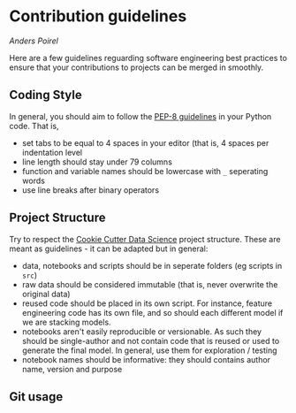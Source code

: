 # Contribution guidelines
*Anders Poirel*

Here are a few guidelines reguarding software engineering best practices to ensure that your contributions to projects can be merged in smoothly.

## Coding Style

In general, you should aim to follow the [PEP-8 guidelines](https://www.python.org/dev/peps/pep-0008/) in your Python code. That is,

- set tabs to be equal to 4 spaces in your editor (that is, 4 spaces per indentation level
- line length should stay under 79 columns
- function and variable names should be lowercase with `_` seperating words
- use line breaks after binary operators

## Project Structure

Try to respect the [Cookie Cutter Data Science](https://drivendata.github.io/cookiecutter-data-science/) project structure. These are meant as guidelines - it can be adapted  but in general:
- data, notebooks and scripts should be in seperate folders (eg scripts in `src`)
- raw data should be considered immutable (that is, never overwrite the original data)
- reused code should be placed in its own script. For instance, feature engineering code has its own file, and so should each different model if we are stacking models.
- notebooks aren't easily reproducible or versionable. As such they should be single-author and not contain code that is reused or used to generate the final model. In general, use them for exploration / testing 
- notebook names should be informative: they should contains author name, version and purpose

## Git usage
